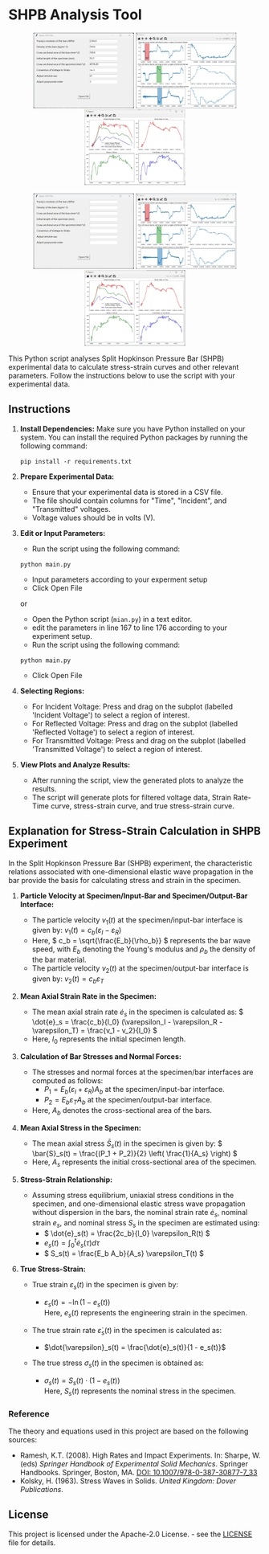 # SHPB Analysis Tool
<p align="center">
<img src="https://github.com/Go-CP/SHPB-Analysis/blob/main/test/Figure00.jpg" height="150" width="200" />
<img src="https://github.com/Go-CP/SHPB-Analysis/blob/main/test/Figure01.jpg" height="150" width="200" />
<img src="https://github.com/Go-CP/SHPB-Analysis/blob/main/test/Figure02.jpg" height="150" width="200" />
</p>
<p align="center">
<img src="https://github.com/Go-CP/SHPB-Analysis/blob/main/test/Figure10.jpg" height="150" width="200" />
<img src="https://github.com/Go-CP/SHPB-Analysis/blob/main/test/Figure11.jpg" height="150" width="200" />
<img src="https://github.com/Go-CP/SHPB-Analysis/blob/main/test/Figure12.jpg" height="150" width="200" />
</p>

This Python script analyses Split Hopkinson Pressure Bar (SHPB) experimental data to calculate stress-strain curves and other relevant parameters. Follow the instructions below to use the script with your experimental data.


## Instructions

1. **Install Dependencies:** Make sure you have Python installed on your system. You can install the required Python packages by running the following command:

    ```
    pip install -r requirements.txt
    ```

2. **Prepare Experimental Data:**

    - Ensure that your experimental data is stored in a CSV file.
    - The file should contain columns for "Time", "Incident", and "Transmitted" voltages.
    - Voltage values should be in volts (V).

3. **Edit or Input Parameters:**

    - Run the script using the following command:

    ```
    python main.py
    ```
    - Input parameters according to your experment setup
    - Click Open File

    or
    
    - Open the Python script (`mian.py`) in a text editor.
    - edit the parameters in line 167 to line 176 according to your experiment setup.
    - Run the script using the following command:

    ```
    python main.py
    ```
    - Click Open File

4. **Selecting Regions:**

   - For Incident Voltage: Press and drag on the subplot (labelled 'Incident Voltage') to select a region of interest.
   - For Reflected Voltage: Press and drag on the subplot (labelled 'Reflected Voltage') to select a region of interest.
   - For Transmitted Voltage: Press and drag on the subplot (labelled 'Transmitted Voltage') to select a region of interest.

5. **View Plots and Analyze Results:**

    - After running the script, view the generated plots to analyze the results.
    - The script will generate plots for filtered voltage data, Strain Rate-Time curve, stress-strain curve, and true stress-strain curve.


## Explanation for Stress-Strain Calculation in SHPB Experiment

In the Split Hopkinson Pressure Bar (SHPB) experiment, the characteristic relations associated with one-dimensional elastic wave propagation in the bar provide the basis for calculating stress and strain in the specimen.

1. **Particle Velocity at Specimen/Input-Bar and Specimen/Output-Bar Interface:**
   - The particle velocity $` v_1(t) `$ at the specimen/input-bar interface is given by:
     $` v_1(t) = c_b(\varepsilon_I - \varepsilon_R) `$ 
   - Here, $` c_b = \sqrt{\frac{E_b}{\rho_b}} `$ represents the bar wave speed, with $` E_b `$ denoting the Young's modulus and $` \rho_b `$ the density of the bar material.
   - The particle velocity $` v_2(t) `$ at the specimen/output-bar interface is given by:
     $` v_2(t) = c_b \varepsilon_T `$ 

2. **Mean Axial Strain Rate in the Specimen:**
   - The mean axial strain rate $` \dot{e}_s `$ in the specimen is calculated as:
     $` \dot{e}_s = \frac{c_b}{l_0} (\varepsilon_I - \varepsilon_R - \varepsilon_T) = \frac{v_1 - v_2}{l_0} `$ 
   - Here, $` l_0 `$ represents the initial specimen length.

3. **Calculation of Bar Stresses and Normal Forces:**
   - The stresses and normal forces at the specimen/bar interfaces are computed as follows:
     - $` P_1 = E_b (\varepsilon_I + \varepsilon_R) A_b `$ at the specimen/input-bar interface.
     - $` P_2 = E_b \varepsilon_T A_b `$ at the specimen/output-bar interface.
   - Here, $` A_b `$ denotes the cross-sectional area of the bars.

4. **Mean Axial Stress in the Specimen:**
   - The mean axial stress $` \bar{S}_s(t) `$ in the specimen is given by:
     $` \bar{S}_s(t) = \frac{(P_1 + P_2)}{2} \left( \frac{1}{A_s} \right) `$ 
   - Here, $` A_s `$ represents the initial cross-sectional area of the specimen.

5. **Stress-Strain Relationship:**
   - Assuming stress equilibrium, uniaxial stress conditions in the specimen, and one-dimensional elastic stress wave propagation without dispersion in the bars, the nominal strain rate $` \dot{e}_s `$, nominal strain $` e_s `$, and nominal stress $` S_s `$ in the specimen are estimated using:
     -  $` \dot{e}_s(t) = \frac{2c_b}{l_0} \varepsilon_R(t) `$ 
     -  $` e_s(t) = \int_0^t \dot{e}_s(\tau) d\tau `$ 
     -  $` S_s(t) = \frac{E_b A_b}{A_s} \varepsilon_T(t) `$
    
6. **True Stress-Strain:**
   - True strain $\varepsilon_s(t)$ in the specimen is given by:
      - $\varepsilon_s(t) = -\ln(1 - e_s(t))$   <br />
     Here, $e_s(t)$ represents the engineering strain in the specimen.

   - The true strain rate $\dot{\varepsilon}_s(t)$ in the specimen is calculated as:
      - $\dot{\varepsilon}_s(t) = \frac{\dot{e}_s(t)}{1 - e_s(t)}$

   - The true stress $\sigma_s(t)$ in the specimen is obtained as:
        - $\sigma_s(t) = S_s(t) \cdot (1 - e_s(t))$    <br />
     Here, $S_s(t)$ represents the nominal stress in the specimen.


### Reference

The theory and equations used in this project are based on the following sources:

- Ramesh, K.T. (2008). High Rates and Impact Experiments. In: Sharpe, W. (eds) *Springer Handbook of Experimental Solid Mechanics*. Springer Handbooks. Springer, Boston, MA. [DOI: 10.1007/978-0-387-30877-7_33](https://doi.org/10.1007/978-0-387-30877-7_33)
- Kolsky, H. (1963). Stress Waves in Solids. *United Kingdom: Dover Publications*.


## License

This project is licensed under the  Apache-2.0 License. - see the [LICENSE](LICENSE) file for details.


